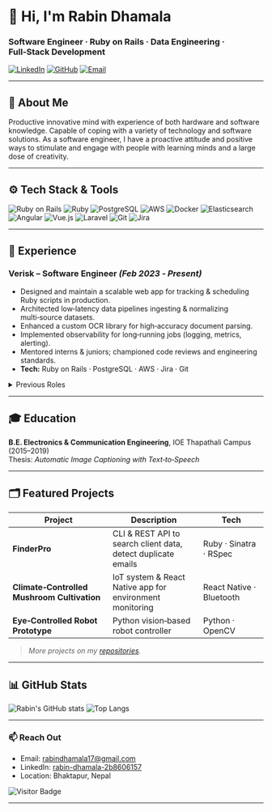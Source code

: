 # 👋 Hi, I'm **Rabin Dhamala**

### Software Engineer · Ruby on Rails · Data Engineering · Full‑Stack Development

[![LinkedIn](https://img.shields.io/badge/LinkedIn-0077B5?logo=linkedin&logoColor=white)](https://www.linkedin.com/in/rabin-dhamala-2b8606157/)
[![GitHub](https://img.shields.io/badge/GitHub-181717?logo=github&logoColor=white)](https://github.com/RabinDhamala)
[![Email](https://img.shields.io/badge/Email-D14836?logo=gmail&logoColor=white)](mailto:rabindhamala17@gmail.com)

---

## 🧩 About Me
Productive innovative mind with experience of both hardware and software knowledge. Capable of coping with a variety of technology and software solutions. As a software engineer, I have a proactive attitude and positive ways to stimulate and engage with people with learning minds and a large dose of creativity.

---

## ⚙️ Tech Stack & Tools
![Ruby on Rails](https://img.shields.io/badge/Ruby_on_Rails-CC0000?logo=ruby-on-rails&logoColor=white)
![Ruby](https://img.shields.io/badge/Ruby-CC342D?logo=ruby&logoColor=white)
![PostgreSQL](https://img.shields.io/badge/PostgreSQL-336791?logo=postgresql&logoColor=white)
![AWS](https://img.shields.io/badge/AWS-232F3E?logo=amazon-aws&logoColor=white)
![Docker](https://img.shields.io/badge/Docker-2496ED?logo=docker&logoColor=white)
![Elasticsearch](https://img.shields.io/badge/Elasticsearch-005571?logo=elasticsearch&logoColor=white)
![Angular](https://img.shields.io/badge/Angular-DD0031?logo=angular&logoColor=white)
![Vue.js](https://img.shields.io/badge/Vue.js-4FC08D?logo=vue.js&logoColor=white)
![Laravel](https://img.shields.io/badge/Laravel-F55247?logo=laravel&logoColor=white)
![Git](https://img.shields.io/badge/Git-F05032?logo=git&logoColor=white)
![Jira](https://img.shields.io/badge/Jira-0052CC?logo=jira&logoColor=white)

---

## 💼 Experience
### Verisk – Software Engineer *(Feb 2023 ‑ Present)*
- Designed and maintain a scalable web app for tracking & scheduling Ruby scripts in production.
- Architected low‑latency data pipelines ingesting & normalizing multi‑source datasets.
- Enhanced a custom OCR library for high‑accuracy document parsing.
- Implemented observability for long‑running jobs (logging, metrics, alerting).
- Mentored interns & juniors; championed code reviews and engineering standards.
- **Tech:** Ruby on Rails · PostgreSQL · AWS · Jira · Git

<details>
<summary>Previous Roles</summary>

#### Bajra Technologies – Software Engineer *(Apr 2021 ‑ Feb 2023)*
- Led development of a feature‑rich e‑commerce app (Solidus) that grew into a multi‑module super‑app.
- Integrated payment gateways (E‑sewa, Khalti) and practiced TDD with RSpec.
- Containerized services with Docker; implemented Elasticsearch‑powered search; Angular frontend.

#### Applyjob.com – Assistant Software Engineer *(Aug 2020 ‑ Mar 2021)*
- Built Vue.js apps & marketing dashboard for bulk email campaigns.
- Developed visitor‑registration kiosk with webcam capture & database storage.
</details>

---

## 🎓 Education
**B.E. Electronics & Communication Engineering**, IOE Thapathali Campus (2015–2019)  
Thesis: *Automatic Image Captioning with Text‑to‑Speech*

---

## 🗂️ Featured Projects
| Project | Description | Tech |
|---------|-------------|------|
| **FinderPro** | CLI & REST API to search client data, detect duplicate emails | Ruby · Sinatra · RSpec |
| **Climate‑Controlled Mushroom Cultivation** | IoT system & React Native app for environment monitoring | React Native · Bluetooth |
| **Eye‑Controlled Robot Prototype** | Python vision‑based robot controller | Python · OpenCV |

> *More projects on my [repositories](https://github.com/RabinDhamala?tab=repositories).*  

---

## 📊 GitHub Stats
![Rabin's GitHub stats](https://github-readme-stats.vercel.app/api?username=RabinDhamala&show_icons=true)
![Top Langs](https://github-readme-stats.vercel.app/api/top-langs/?username=RabinDhamala&layout=compact&hide=css,html)

---

### 📫 Reach Out
- Email: [rabindhamala17@gmail.com](mailto:rabindhamala17@gmail.com)
- LinkedIn: [rabin-dhamala-2b8606157](https://www.linkedin.com/in/rabin-dhamala-2b8606157/)
- Location: Bhaktapur, Nepal

![Visitor Badge](https://visitor-badge.glitch.me/badge?page_id=RabinDhamala.RabinDhamala)

---
